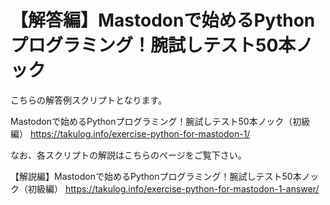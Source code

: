 # 【解答編】Mastodonで始めるPythonプログラミング！腕試しテスト50本ノック

こちらの解答例スクリプトとなります。

Mastodonで始めるPythonプログラミング！腕試しテスト50本ノック（初級編）
https://takulog.info/exercise-python-for-mastodon-1/

なお、各スクリプトの解説はこちらのページをご覧下さい。

【解説編】Mastodonで始めるPythonプログラミング！腕試しテスト50本ノック（初級編）
https://takulog.info/exercise-python-for-mastodon-1-answer/
